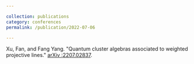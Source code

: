 ```yaml
---

collection: publications
category: conferences
permalink: /publication/2022-07-06

---
```

Xu, Fan, and Fang Yang. "Quantum cluster algebras associated to weighted projective lines." [arXiv :2207.02837](https://arxiv.org/abs/2207.02837).
